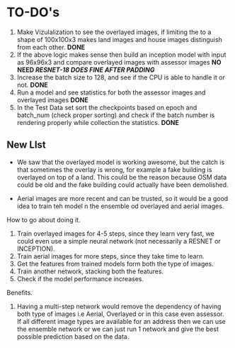 

# TO-DO's

1. Make Vizulalization to see the overlayed images, if limiting the to a shape of 100x100x3 makes land images and house images distinguish from each other. **DONE**
2. If the above logic makes sense then build an inception model with input as 96x96x3 and compare overlayed images with assessor images **NO NEED *RESNET-18 DOES FINE AFTER PADDING***
3. Increase the batch size to 128, and see if the CPU is able to handle it or not. **DONE**
4. Run a model and see statistics for both the assessor images and overlayed images **DONE**
5. In the Test Data set sort the checkpoints based on epoch and batch_num (check proper sorting) and check if the batch number is rendering properly while collection the statistics. **DONE**


## New LIst
* We saw that the overlayed model is working awesome, but the catch is that sometimes the overlay is wrong, for example a fake building is overlayed on top of a land. This could be the reason because OSM data could be old and the fake building could actually have been demolished.

* Aerial images are more recent and can be trusted, so it would be a good idea to train teh model n the ensemble od overlayed and aerial images.

How to go about doing it.
1. Train overlayed images for 4-5 steps, since they learn very fast, we could even use a simple neural network (not necessarily a RESNET or INCEPTION). 
2. Train aerial images for more steps, since they take time to learn.
3. Get the features from trained models form both the type of images.
4. Train another network, stacking both the features.
5. Check if the model performance increases.

Benefits.
1. Having a multi-step network would remove the dependency of having both type of images i.e Aerial, Overlayed or in this case even assessor. If all different image types are available for an address then we can use the ensemble network or we can just run 1 network and give the best possible prediction based on the data.  